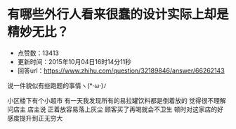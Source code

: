 # 有哪些外行人看来很蠢的设计实际上却是精妙无比？
- 点赞数：13413
- 更新时间：2015年10月04日16时14分11秒
- 回答url：https://www.zhihu.com/question/32189846/answer/66262143
<body>
 <p data-pid="2upft93W">说一件貌似有些跑题的事情ヽ(*·ω·)ﾉ</p>
 <p data-pid="9WX19HI6">小区楼下有个小超市 有一天我发现所有的易拉罐饮料都是倒着放的 觉得很不理解 问店主 店主说 正着放容易落上灰尘 顾客买了再喝就会不卫生 顿时对这家店的好感度提升到正无穷大</p>
</body>